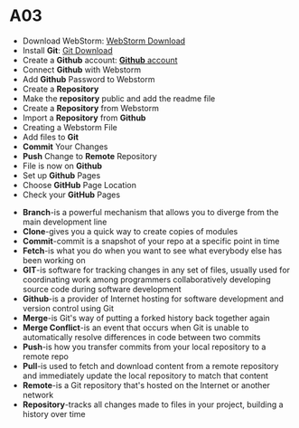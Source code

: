 # A03
<p>
  <ul>
  <li>Download WebStorm: <a href="https://www.jetbrains.com/student/ ">WebStorm Download</a></li>
    <li>Install <b>Git</b>: <a href="https://git-scm.com/downloads">Git Download</a></li>
    <li>Create a <b>Github</b> account: <a href="https://git-scm.com/downloads"><b>Github</b> account</a></li>
    <li>Connect <b>Github</b> with Webstorm</li>
    <li>Add <b>Github</b> Password to Webstorm</li>
  <li>Create a <b>Repository</b></li>
    <li>Make the <b>repository</b> public and add the readme file</li>
    <li>Create a <b>Repository</b> from Webstorm</li>
    <li>Import a <b>Repository</b> from <b>Github</b></li>
  <li>Creating a Webstorm File</li>
  <li>Add files to <b>Git</b></li>
  <li><b>Commit</b> Your Changes</li>
    <li><b>Push</b> Change to <b>Remote</b> Repository</li>
    <li>File is now on <b>Github</b></li>
    <li>Set up <b>Github</b> Pages</li>
    <li>Choose <b>GitHub</b> Page Location</li>
    <li>Check your <b>GitHub</b> Pages</li>
</ul>
<ul>
  <li><b>Branch</b>-is a powerful mechanism that allows you to diverge from the main development line</li>
   <li><b>Clone</b>-gives you a quick way to create copies of modules</li>
  <li><b>Commit</b>-commit is a snapshot of your repo at a specific point in time</li>
   <li><b>Fetch</b>-is what you do when you want to see what everybody else has been working on</li>
   <li><b>GIT</b>-is software for tracking changes in any set of files, usually used for coordinating work among programmers collaboratively developing source code during software development</li>
   <li><b>Github</b>-is a provider of Internet hosting for software development and version control using Git</li>
   <li><b>Merge</b>-is Git's way of putting a forked history back together again</li>
   <li><b>Merge Conflict</b>-is an event that occurs when Git is unable to automatically resolve differences in code between two commits</li>
   <li><b>Push</b>-is how you transfer commits from your local repository to a remote repo</li>
   <li><b>Pull</b>-is used to fetch and download content from a remote repository and immediately update the local repository to match that content</li>
   <li><b>Remote</b>-is a Git repository that's hosted on the Internet or another network</li>
   <li><b>Repository</b>-tracks all changes made to files in your project, building a history over time</li>
</ul>
  <p>
